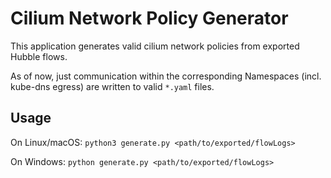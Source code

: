 # Cilium Network Policy Generator

This application generates valid cilium network policies from exported Hubble flows.

As of now, just communication within the corresponding Namespaces (incl. kube-dns egress) are written to valid `*.yaml` files.

## Usage

On Linux/macOS: `python3 generate.py <path/to/exported/flowLogs>`

On Windows: `python generate.py <path/to/exported/flowLogs>`
